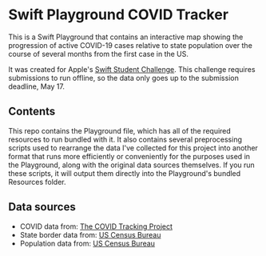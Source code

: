 # Swift Playground COVID Tracker
This is a Swift Playground that contains an interactive map showing the progression of active COVID-19 cases relative to state population over the course of several months from the first case in the US.

It was created for Apple's [Swift Student Challenge](https://developer.apple.com/wwdc20/swift-student-challenge/). This challenge requires submissions to run offline, so the data only goes up to the submission deadline, May 17.

## Contents
This repo contains the Playground file, which has all of the required resources to run bundled with it. It also contains several preprocessing scripts used to rearrange the data I've collected for this project into another format that runs more efficiently or conveniently for the purposes used in the Playground, along with the original data sources themselves. If you run these scripts, it will output them directly into the Playground's bundled Resources folder.

## Data sources
- COVID data from: [The COVID Tracking Project](https://covidtracking.com/)
- State border data from: [US Census Bureau](https://catalog.data.gov/dataset/tiger-line-shapefile-2017-nation-u-s-current-state-and-equivalent-national)
- Population data from: [US Census Bureau](http://www.census.gov/programs-surveys/acs/)